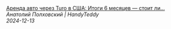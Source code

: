 <!--2024-12-13 17:11:45-->
<div class="yb">
  <a class="nodecor" href="/index.html?rabota/arenda_avto_cherez_turo_v_ssha_itogi_6_mesyacev_stoit_li_nachinat_v_2025">
    <img class="preview" data-videoid="m46_k1Z_gKQ" src="https://i2.ytimg.com/vi/m46_k1Z_gKQ/hqdefault.jpg" align="middle" alt="">
  </a>
  <div class="inlbl text">
    <a class="nodecor" href="/index.html?rabota/arenda_avto_cherez_turo_v_ssha_itogi_6_mesyacev_stoit_li_nachinat_v_2025">Аренда авто через Turo в США: Итоги 6 месяцев — стоит ли...</a><br>
    <i class="smaller2">Анатолий Полховский | HandyTeddy </i><br>
    <i class="smaller3">2024-12-13</i>
  </div>
</div>
